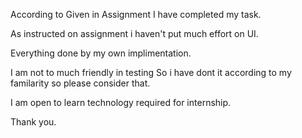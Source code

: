 According to Given in Assignment I have completed my task.

As instructed on assignment i haven't put much effort on UI.

Everything done by my own implimentation.

I am not to much friendly in testing So i have dont it according to my familarity so please consider that.

I am open to learn technology required for internship.

Thank you.

